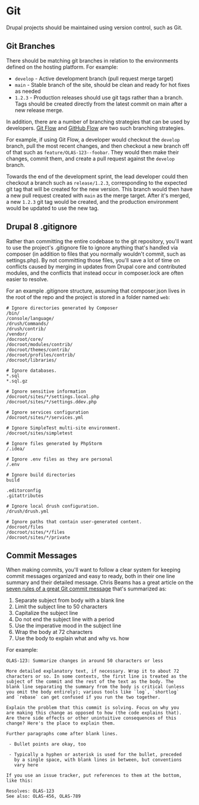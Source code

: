 # Git

Drupal projects should be maintained using version control, such as Git.

## Git Branches

There should be matching git branches in relation to the environments defined on the hosting platform. For example:

* `develop` - Active development branch \(pull request merge target\)
* `main` - Stable branch of the site, should be clean and ready for hot fixes as needed
* `1.2.3` - Production releases should use git tags rather than a branch. Tags should be created directly from the latest commit on main after a new release merge.

In addition, there are a number of branching strategies that can be used by developers. [Git Flow](https://nvie.com/posts/a-successful-git-branching-model/) and [GitHub Flow](https://guides.github.com/introduction/flow/) are two such branching strategies.

For example, if using Git Flow, a developer would checkout the `develop` branch, pull the most recent changes, and then checkout a new branch off of that such as `feature/OLAS-123--foobar`. They would then make their changes, commit them, and create a pull request against the `develop` branch.

Towards the end of the development sprint, the lead developer could then checkout a branch such as `release/1.2.3`, corresponding to the expected git tag that will be created for the new version. This branch would then have a new pull request created with `main` as the merge target. After it's merged, a new `1.2.3` git tag would be created, and the production environment would be updated to use the new tag.

## Drupal 8 .gitignore

Rather than committing the entire codebase to the git repository, you'll want to use the project's .gitignore file to ignore anything that's handled via composer \(in addition to files that you normally wouldn't commit, such as settings.php\). By not committing those files, you'll save a lot of time on conflicts caused by merging in updates from Drupal core and contributed modules, and the conflicts that instead occur in composer.lock are often easier to resolve.

For an example .gitignore structure, assuming that composer.json lives in the root of the repo and the project is stored in a folder named `web`:

```text
# Ignore directories generated by Composer
/bin/
/console/language/
/drush/Commands/
/drush/contrib/
/vendor/
/docroot/core/
/docroot/modules/contrib/
/docroot/themes/contrib/
/docroot/profiles/contrib/
/docroot/libraries/

# Ignore databases.
*.sql
*.sql.gz

# Ignore sensitive information
/docroot/sites/*/settings.local.php
/docroot/sites/*/settings.ddev.php

# Ignore services configuration
/docroot/sites/*/services.yml

# Ignore SimpleTest multi-site environment.
/docroot/sites/simpletest

# Ignore files generated by PhpStorm
/.idea/

# Ignore .env files as they are personal
/.env

# Ignore build directories
build

.editorconfig
.gitattributes

# Ignore local drush configuration.
/drush/drush.yml

# Ignore paths that contain user-generated content.
/docroot/files
/docroot/sites/*/files
/docroot/sites/*/private
```

## Commit Messages

When making commits, you'll want to follow a clear system for keeping commit messages organized and easy to ready, both in their one line summary and their detailed message. Chris Beams has a great article on the [seven rules of a great Git commit message](https://chris.beams.io/posts/git-commit/) that's summarized as:

1. Separate subject from body with a blank line
2. Limit the subject line to 50 characters
3. Capitalize the subject line
4. Do not end the subject line with a period
5. Use the imperative mood in the subject line
6. Wrap the body at 72 characters
7. Use the body to explain what and why vs. how

For example:

```text
OLAS-123: Summarize changes in around 50 characters or less

More detailed explanatory text, if necessary. Wrap it to about 72
characters or so. In some contexts, the first line is treated as the
subject of the commit and the rest of the text as the body. The
blank line separating the summary from the body is critical (unless
you omit the body entirely); various tools like `log`, `shortlog`
and `rebase` can get confused if you run the two together.

Explain the problem that this commit is solving. Focus on why you
are making this change as opposed to how (the code explains that).
Are there side effects or other unintuitive consequences of this
change? Here's the place to explain them.

Further paragraphs come after blank lines.

 - Bullet points are okay, too

 - Typically a hyphen or asterisk is used for the bullet, preceded
   by a single space, with blank lines in between, but conventions
   vary here

If you use an issue tracker, put references to them at the bottom,
like this:

Resolves: OLAS-123
See also: OLAS-456, OLAS-789
```

